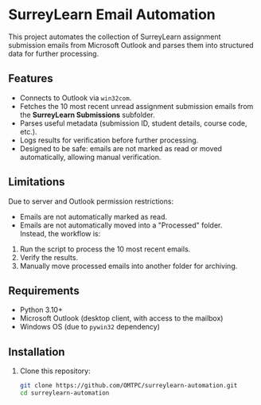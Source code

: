 # SurreyLearn Email Automation

This project automates the collection of SurreyLearn assignment submission emails from Microsoft Outlook and parses them into structured data for further processing.

## Features
- Connects to Outlook via `win32com`.
- Fetches the 10 most recent unread assignment submission emails from the **SurreyLearn Submissions** subfolder.
- Parses useful metadata (submission ID, student details, course code, etc.).
- Logs results for verification before further processing.
- Designed to be safe: emails are not marked as read or moved automatically, allowing manual verification.

## Limitations
Due to server and Outlook permission restrictions:
- Emails are not automatically marked as read.
- Emails are not automatically moved into a "Processed" folder.  
Instead, the workflow is:
1. Run the script to process the 10 most recent emails.
2. Verify the results.
3. Manually move processed emails into another folder for archiving.

## Requirements
- Python 3.10+
- Microsoft Outlook (desktop client, with access to the mailbox)
- Windows OS (due to `pywin32` dependency)

## Installation
1. Clone this repository:
   ```bash
   git clone https://github.com/OMTPC/surreylearn-automation.git
   cd surreylearn-automation
